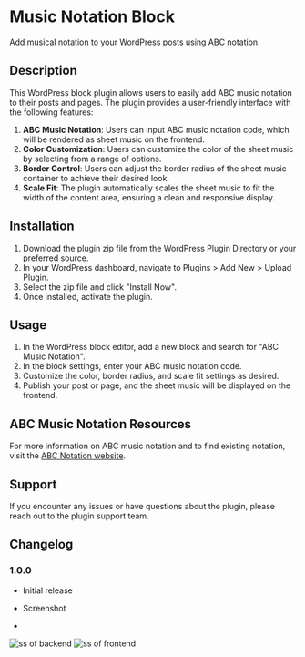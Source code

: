 # Music Notation Block

Add musical notation to your WordPress posts using ABC notation.

## Description

This WordPress block plugin allows users to easily add ABC music notation to their posts and pages. The plugin provides a user-friendly interface with the following features:

1. **ABC Music Notation**: Users can input ABC music notation code, which will be rendered as sheet music on the frontend.
2. **Color Customization**: Users can customize the color of the sheet music by selecting from a range of options.
3. **Border Control**: Users can adjust the border radius of the sheet music container to achieve their desired look.
4. **Scale Fit**: The plugin automatically scales the sheet music to fit the width of the content area, ensuring a clean and responsive display.

## Installation

1. Download the plugin zip file from the WordPress Plugin Directory or your preferred source.
2. In your WordPress dashboard, navigate to Plugins > Add New > Upload Plugin.
3. Select the zip file and click "Install Now".
4. Once installed, activate the plugin.

## Usage

1. In the WordPress block editor, add a new block and search for "ABC Music Notation".
2. In the block settings, enter your ABC music notation code.
3. Customize the color, border radius, and scale fit settings as desired.
4. Publish your post or page, and the sheet music will be displayed on the frontend.

## ABC Music Notation Resources

For more information on ABC music notation and to find existing notation, visit the [ABC Notation website](https://abcnotation.com/).

## Support

If you encounter any issues or have questions about the plugin, please reach out to the plugin support team.

## Changelog

### 1.0.0
* Initial release

* Screenshot
* 
![ss of backend](https://github.com/user-attachments/assets/4a2c1b5c-bb30-400d-97d9-0d3375c49795)
![ss of frontend](https://github.com/user-attachments/assets/174527f0-61c7-4874-956a-4aacd958b85c)

